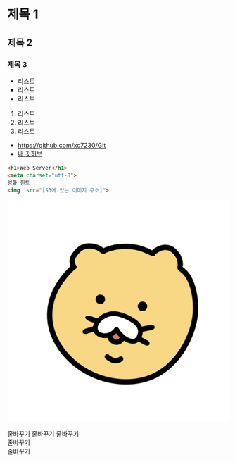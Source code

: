# 제목 1
## 제목 2
### 제목 3

- 리스트
- 리스트
- 리스트

1. 리스트
2. 리스트
3. 리스트

- https://github.com/xc7230/Git
- [내 깃허브](https://github.com/xc7230/Git)


```html
<h1>Web Server</h1>
<meta charset="utf-8">
영화 헌트
<img  src="[S3에 있는 이미지 주소]">
```

![image](./image/test/춘식.png)<br/>



줄바꾸기
줄바꾸기
줄바꾸기<br/>
줄바꾸기<br/>
줄바꾸기<br/>